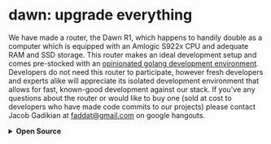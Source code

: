 # dawn: upgrade everything







We have made a router, the Dawn R1, which happens to handily double as a computer which is equipped with an Amlogic S922x CPU and adequate RAM and SSD storage.  This router makes an ideal development setup and comes pre-stocked with an [opinionated golang development environment](https://github.com/faddat/sos).  Developers do not need this router to participate, however fresh developers and experts alike will appreciate its isolated development environment that allows for fast, known-good development against our stack.  If you've any questions about the router or would like to buy one (sold at cost to developers who have made code commits to our projects) please contact Jacob Gadikian at faddat@gmail.com on google hangouts.


<details>
<summary><b>Open Source</b></summary>
[Open source] can change the world for the better.  Drug patents are morally bankrupt.  The time it takes to copy a product is more than enough time for any exclusivity:  Patent and copyright laws were made in the 1800s and a spineless, cowardly American government too focused on warfare abroad to even be capable of ensuring the well-being of its own people, let alone anyone else's has tried to make its copyright agenda the global norm.  And that should be fine with you-- if you're Coca-Cola, or Microsoft, or Google, or Facebook, or Apple, or Michael Jackons's heirs.  But you're not any of those (even if you're on the board of one of the entities I named)-- you are YOU.  So-- when's the last time copyright/patent law did anything good for YOU?   Copyrights that were intended to last for no longer than seven years now last 25 years longer than the author's lifespan.  There is absolutley no way that patents and copyrights aren't holding back the pace of innovation.  This is 100% open source software.  We're working very hard to ship it on 100% open source hardware, but things are so far gone that isn't even possible for our first revision, despite our efforts to do so.  
</details>

